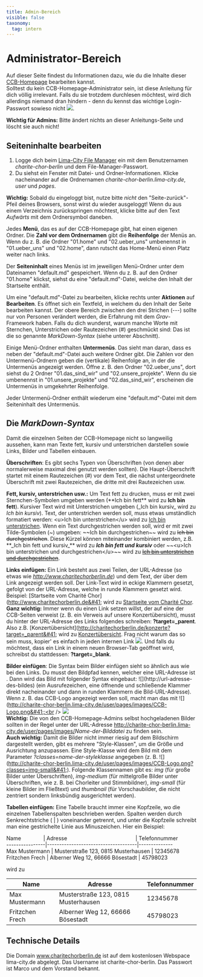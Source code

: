 ```yaml
---
title: Admin-Bereich
visible: false
taxonomy:
  tag: intern
---
```


# Administrator-Bereich

Auf dieser Seite findest du Informationen dazu, wie du die Inhalte dieser [CCB-Homepage](http://www.charitechorberlin.de?target=_parent) bearbeiten kannst.<br />
Solltest du kein CCB-Homepage-Administrator sein, ist diese Anleitung für dich völlig irrelevant. Falls du sie trotzdem durchlesen möchtest, wird dich allerdings niemand dran hindern - denn du kennst das wichtige Login-Passwort sowieso nicht <img src="http://www.madtv-online.com/madtv/forum/images/smilies/standart/wink.gif" />.

**Wichtig für Admins:** Bitte ändert nichts an dieser Anleitungs-Seite und löscht sie auch nicht!

## Seiteninhalte bearbeiten

1. Logge dich beim [Lima-City File Manager](https://filemanager.lima-city.de?target=_blank) ein mit dem Benutzernamen _charite-chor-berlin_ und dem File-Manager-Passwort.
2. Du siehst ein Fenster mit Datei- und Ordner-Informationen. Klicke nacheinander auf die Ordnernamen _charite-chor-berlin.lima-city.de_, _user_ und _pages_.

**Wichtig:** Sobald du eingeloggt bist, nutze bitte _nicht_ den "Seite-zurück"-Pfeil deines Browsers, sonst wirst du wieder ausgeloggt! Wenn du aus einem Verzeichnis zurückspringen möchtest, klicke bitte auf den Text _Aufwärts_ mit dem Ordnersymbol daneben. 

Jedes **Menü**, das es auf der CCB-Homepage gibt, hat einen eigenen Ordner. Die **Zahl vor dem Ordnernamen** gibt die **Reihenfolge** der Menüs an. Wenn du z. B. die Ordner "01.home" und "02.ueber_uns" umbenennst in "01.ueber_uns" und "02.home", dann rutscht das Home-Menü einen Platz weiter nach links.

Der **Seiteninhalt** eines Menüs ist im jeweiligen Menü-Ordner unter dem Dateinamen "default.md" gespeichert. Wenn du z. B. auf den Ordner "01.home" klickst, siehst du eine "default.md"-Datei, welche den Inhalt der Startseite enthält.
 
Um eine "default.md"-Datei zu bearbeiten, klicke rechts unter **Aktionen** auf **Bearbeiten**. Es öffnet sich ein Textfeld, in welchem du den Inhalt der Seite bearbeiten kannst. Der obere Bereich zwischen den drei Strichen (---) sollte nur von Personen verändert werden, die Erfahrung mit dem _Grav_-Framework haben. Falls du dich wunderst, warum manche Worte mit Sternchen, Unterstrichen oder Rautezeichen (#) geschmückt sind: Das ist die so genannte _MarkDown-Syntax_ (siehe unterer Abschnitt).

Einige Menü-Ordner enthalten **Untermenüs**. Das sieht man daran, dass es neben der "default.md"-Datei auch weitere Ordner gibt. Die Zahlen vor den Untermenü-Ordnern geben die (vertikale) Reihenfolge an, in der die Untermenüs angezeigt werden. Öffne z. B. den Ordner "02.ueber_uns", dort siehst du 2 Ordner "01.das_sind_wir" und "02.unsere_projekte". Wenn du sie umbenennst in "01.unsere_projekte" und "02.das_sind_wir", erscheinen die Untermenüs in umgekehrter Reihenfolge.

Jeder Untermenü-Ordner enthält wiederum eine "default.md"-Datei mit dem Seiteninhalt des Untermenüs.

## Die _MarkDown-Syntax_

Damit die einzelnen Seiten der CCB-Homepage nicht so langweilig aussehen, kann man Texte fett, kursiv und unterstrichen darstellen sowie Links, Bilder und Tabellen einbauen.

**Überschriften**: Es gibt sechs Typen von Überschriften (von denen aber normalerweise maximal drei genutzt werden sollten). Die Haupt-Überschrift startet mit einem Rautezeichen (#) vor dem Text, die nächst untergeordnete Überschrift mit zwei Rautezeichen, die dritte mit drei Rautezeichen usw.

**Fett, kursiv, unterstrichen usw.:** Um Text fett zu drucken, muss er mit zwei Sternchen-Symbolen umgeben werden (&#42;&#42;Ich bin fett&#42;&#42; wird zu **Ich bin fett**). Kursiver Text wird mit Unterstrichen umgeben (&#95;Ich bin kursiv&#95; wird zu _Ich bin kursiv_). Text, der unterstrichen werden soll, muss etwas umständlich formatiert werden: &lt;u&gt;Ich bin unterstrichen&lt;/u&gt; wird zu <u>Ich bin unterstrichen</u>. Wenn ein Text durchgestrichen werden soll, wird er mit zwei Tilde-Symbolen (~) umgeben: &#126;&#126;Ich bin durchgestrichen&#126;&#126; wird zu ~~Ich bin durchgestrichen~~. Diese Kürzel können miteinander kombiniert werden, z.B. &#42;&#42;&#95;Ich bin fett und kursiv&#95;&#42;&#42; wird zu **_Ich bin fett und kursiv_** oder &#126;&#126;&lt;u&gt;Ich bin unterstrichen und durchgestrichen&lt;/u&gt;&#126;&#126; wird zu ~~<u>Ich bin unterstrichen und durchgestrichen</u>~~.
 
**Links einfügen:** Ein Link besteht aus zwei Teilen, der URL-Adresse (so etwas wie _http://www.charitechorberlin.de_) und dem Text, der über dem Link angezeigt werden soll. Der Link-Text wird in eckige Klammern gesetzt, gefolgt von der URL-Adresse, welche in runde Klammern gesetzt wird. Beispiel: &#91;Startseite vom Charité Chor&#93;&#40;http://www.charitechorberlin.de&#41; wird zu [Startseite vom Charité Chor](http://www.charitechorberlin.de?target=_parent).<br />
**Ganz wichtig:** Immer wenn du einen Link setzen willst, der auf eine der CCB-Seiten verweist (z. B. ein Verweis auf unsere Konzertübersicht), musst du hinter der URL-Adresse des Links folgendes schreiben: **?target=_parent**. Also z.B. &#91;Konzertübersicht&#93;&#40;http://charitechorberlin.de/konzerte?target=_parent&#41; wird zu [Konzertübersicht](http://charitechorberlin.de/konzerte?target=_parent). Frag nicht warum das so sein muss, kopier' es einfach in jeden internen Link <img src="http://www.madtv-online.com/madtv/forum/images/smilies/standart/wink.gif" />. Und falls du möchtest, dass ein Link in einem neuen Browser-Tab geöffnet wird, schreibst du stattdessen: **?target=_blank**.

**Bilder einfügen**: Die Syntax beim Bilder einfügen sieht so ähnlich aus wie bei den Links. Du musst den Bildpfad kennen, welcher eine URL-Adresse ist <!--(siehe auch Abschnitt **Medien-Dateien verwalten**)-->. Dann wird das Bild mit folgender Syntax eingebaut: &#33;&#91;&#93;&#40;http://url-adresse-des-bildes&#41; (ein Ausrufezeichen, eine öffnende und schließende Klammer direkt nacheinander und dann in runden Klammern die Bild-URL-Adresse). Wenn z. B. das CCB-Logo angezeigt werden soll, macht man das mit &#33;&#91;&#93;&#40;http://charite-chor-berlin.lima-city.de/user/pages/images/CCB-Logo.png&#41;:<br /> ![](http://charite-chor-berlin.lima-city.de/user/pages/images/CCB-Logo.png?classes=thumbnail)<br />
**Wichtig:** Die von den CCB-Homepage-Admins selbst hochgeladenen Bilder sollten in der Regel unter der URL-Adresse http://charite-chor-berlin.lima-city.de/user/pages/images/<i>Name-der-Bilddatei</i> zu finden sein.<br />
**Auch wichtig:** Damit die Bilder nicht immer riesig auf dem Bildschirm dargestellt werden, gibt es mehrere "Style-Klassen", um die Größe und Ausrichtung anzupassen. Eine Style-Klasse wird dem Bild mit dem Parameter <i>?classes=name-der-styleklasse</i> angegeben (z. B. &#33;&#91;&#93;&#40;http://charite-chor-berlin.lima-city.de/user/pages/images/CCB-Logo.png?classes=img-small&#41;). Folgende Klassennamen gibt es: _img_ (für große Bilder unter Überschriften), _img-medium_ (für mittelgroße Bilder unter Überschriften, wie z. B. bei Chorleiter und Stimmbildner), _img-small_ (für kleine Bilder im Fließtext) und _thumbnail_ (für Vorschaubilder, die nicht zentriert sondern linksbündig ausgerichtet werden).

**Tabellen einfügen:** Eine Tabelle braucht immer eine Kopfzeile, wo die einzelnen Tabellenspalten beschrieben werden. Spalten werden durch Senkrechtstriche ( | ) voneinander getrennt, und unter die Kopfzeile schreibt man eine gestrichelte Linie aus Minuszeichen. Hier ein Beispiel:

Name&nbsp;&nbsp;&nbsp;&nbsp;&nbsp;&nbsp;&nbsp;&nbsp;&nbsp;&nbsp;&nbsp;&nbsp;&nbsp;&nbsp;&nbsp;&#124; Adresse&nbsp;&nbsp;&nbsp;&nbsp;&nbsp;&nbsp;&nbsp;&nbsp;&nbsp;&nbsp;&nbsp;&nbsp;&nbsp;&nbsp;&nbsp;&nbsp;&nbsp;&nbsp;&nbsp;&nbsp;&nbsp;&nbsp;&nbsp;&nbsp;&nbsp;&nbsp;&nbsp;&nbsp;&nbsp;&nbsp;&nbsp;&nbsp;&nbsp;&nbsp;&nbsp;&nbsp;&nbsp;&nbsp;&nbsp;&nbsp;&nbsp;&nbsp;&nbsp;&nbsp;&nbsp;&nbsp;&#124; Telefonnummer<br />
----------------&#124;-------------------------------------&#124;--------------<br />
Max Mustermann  &#124; Musterstraße 123, 0815 Musterhausen &#124; 12345678<br />
Fritzchen Frech &#124; Alberner Weg 12, 66666 Bösestadt    &#124; 45798023

wird zu 

Name            | Adresse                             | Telefonnummer
----------------|-------------------------------------|--------------------
Max Mustermann  | Musterstraße 123, 0815 Musterhausen | 12345678
Fritzchen Frech | Alberner Weg 12, 66666 Bösestadt    | 45798023

## Technische Details

Die Domain www.charitechorberlin.de ist auf dem kostenlosen Webspace lima-city.de abgelegt. Das Username ist charite-chor-berlin. Das Passwort ist Marco und dem Vorstand bekannt.
<!--
Die Domain "http://www.charitechorberlin.de" ist auf irgendeinem Webspace abgelegt. Es ist lediglich der Provider bekannt ([Uberspace](https://uberspace.de?target=_blank)), aber es gibt keine öffentlich bekannten Zugangsdaten, um auf den eigentlichen Inhalt der CCB-Homepage direkt zuzugreifen. Der Direktzugriff ist nur zwei Personen möglich, Dominik Weis (Administrator, [Email schicken](mailto:d.weis@fu-berlin.de)) und Stefan Behrendt (User mit eingeschränkten Rechten, [Email schicken](mailto:stefankjbehrendt@aol.com)).

Um diesen unschönen Zustand etwas zu verbessern, wurde der CCB-Homepage-Inhalt auf einen kostenfreien Webspace vom Anbieter [Lima-City](https://www.lima-city.de?target=_blank) kopiert. Die CCB-Homepage enthält nur ein einziges **IFrame**-Element, welches den Seiteninhalt von der Lima-City-Kopie lädt und anzeigt. Damit Links nicht innerhalb des IFrame-Fensters, sondern im übergeordneten CCB-Homepage-Fenster geladen werden, muss bei jedem Link das Attribut **target="_parent"** gesetzt werden!

Sollte der Inhaber des Domain-Webspaces von "http://www.charitechorberlin.de" (Dominik Weis) den Webspace irgendwann kündigen und die CCB-Homepage wäre unter "http://www.charitechorberlin.de" nicht mehr erreichbar, dann kann man sie trotzdem immer noch unter "charite-chor-berlin.lima-city.de" abrufen. -->